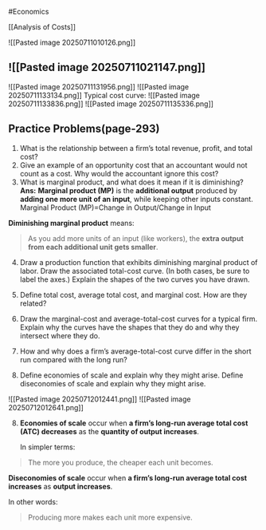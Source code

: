 #Economics 

[[Analysis of Costs]]

![[Pasted image 20250711010126.png]]

![[Pasted image 20250711021147.png]]
---

![[Pasted image 20250711131956.png]]
![[Pasted image 20250711133134.png]]
Typical cost curve:
![[Pasted image 20250711133836.png]]
![[Pasted image 20250711135336.png]]


## Practice Problems(page-293)

1. What is the relationship between a firm’s total revenue, profit, and total cost? 
2. Give an example of an opportunity cost that an accountant would not count as a cost. Why would the accountant ignore this cost? 
3. What is marginal product, and what does it mean if it is diminishing? 
**Ans:**
**Marginal product (MP)** is the **additional output** produced by **adding one more unit of an input**, while keeping other inputs constant.
Marginal Product (MP)=Change in Output/Change in Input​

**Diminishing marginal product** means:

> As you add more units of an input (like workers), the **extra output from each additional unit gets smaller**.


4. Draw a production function that exhibits diminishing marginal product of labor. Draw the associated total-cost curve. (In both cases, be sure to label the axes.) Explain the shapes of the two curves you have drawn. 

5. Define total cost, average total cost, and marginal cost. How are they related? 
6. Draw the marginal-cost and average-total-cost curves for a typical firm. Explain why the curves have the shapes that they do and why they intersect where they do. 
7. How and why does a firm’s average-total-cost curve differ in the short run compared with the long run? 
8. Define economies of scale and explain why they might arise. Define diseconomies of scale and explain why they might arise.

![[Pasted image 20250712012441.png]]
![[Pasted image 20250712012641.png]]

8. **Economies of scale** occur when **a firm’s long-run average total cost (ATC) decreases** as the **quantity of output increases**.

	In simpler terms:
> The more you produce, the cheaper each unit becomes.

**Diseconomies of scale** occur when **a firm’s long-run average total cost increases** as **output increases**.

In other words:

> Producing more makes each unit more expensive.




